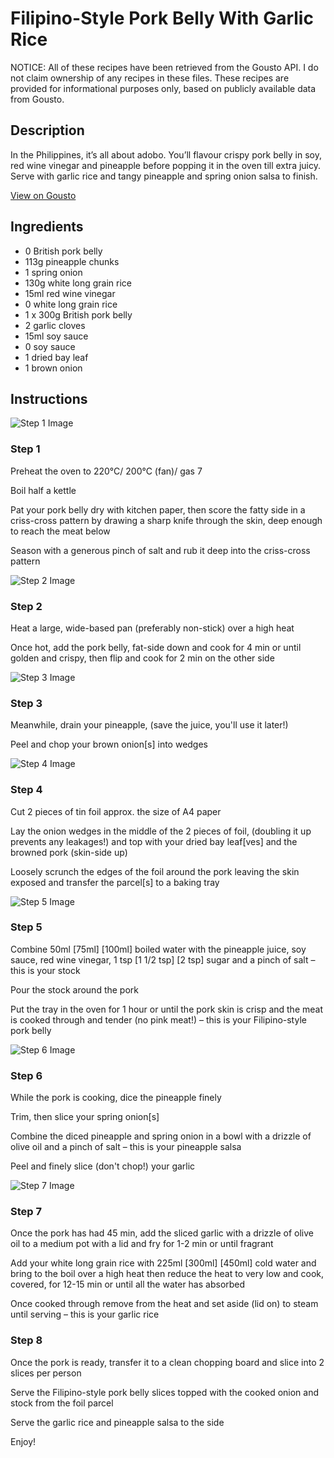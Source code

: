 # Filipino-Style Pork Belly With Garlic Rice

NOTICE: All of these recipes have been retrieved from the Gousto API. I do not claim ownership of any recipes in these files. These recipes are provided for informational purposes only, based on publicly available data from Gousto.

## Description

In the Philippines, it’s all about adobo. You’ll flavour crispy pork belly in soy, red wine vinegar and pineapple before popping it in the oven till extra juicy. Serve with garlic rice and tangy pineapple and spring onion salsa to finish. 

[View on Gousto](https://www.gousto.co.uk/recipes/cookbook/filipino-inspired-pork-belly-garlic-rice)

## Ingredients

- 0 British pork belly
- 113g pineapple chunks
- 1 spring onion
- 130g white long grain rice
- 15ml red wine vinegar
- 0 white long grain rice
- 1 x 300g British pork belly
- 2 garlic cloves
- 15ml soy sauce
- 0 soy sauce
- 1 dried bay leaf
- 1 brown onion

## Instructions

![Step 1 Image](https://production-media.gousto.co.uk/cms/recipe-step-image/step-1-1693829651124-x200.jpg)

### Step 1

Preheat the oven to 220°C/ 200°C (fan)/ gas 7

Boil half a kettle

Pat your pork belly dry with kitchen paper, then score the fatty side in a criss-cross pattern by drawing a sharp knife through the skin, deep enough to reach the meat below

Season with a generous pinch of salt and rub it deep into the criss-cross pattern

![Step 2 Image](https://production-media.gousto.co.uk/cms/recipe-step-image/step-2-1693829655129-x200.jpg)

### Step 2

Heat a large, wide-based pan (preferably non-stick) over a high heat

Once hot, add the pork belly, fat-side down and cook for 4 min or until golden and crispy, then flip and cook for 2 min on the other side

![Step 3 Image](https://production-media.gousto.co.uk/cms/recipe-step-image/step-3-1693829660930-x200.jpg)

### Step 3

Meanwhile, drain your pineapple, (save the juice, you'll use it later!)

Peel and chop your brown onion[s] into wedges

![Step 4 Image](https://production-media.gousto.co.uk/cms/recipe-step-image/step-4-1693829665269-x200.jpg)

### Step 4

Cut 2 pieces of tin foil approx. the size of A4 paper

Lay the onion wedges in the middle of the 2 pieces of foil, (doubling it up prevents any leakages!) and top with your dried bay leaf[ves] and the browned pork (skin-side up)

Loosely scrunch the edges of the foil around the pork leaving the skin exposed and transfer the parcel[s] to a baking tray

![Step 5 Image](https://production-media.gousto.co.uk/cms/recipe-step-image/step-5-1693829669598-x200.jpg)

### Step 5

Combine 50ml <span class="text-purple">[75ml]</span> <span class="text-danger">[100ml]</span> boiled water with the pineapple juice, soy sauce, red wine vinegar, 1 tsp <span class="text-purple">[1 1/2 tsp]</span> <span class="text-danger">[2 tsp]</span> sugar and a pinch of salt – this is your stock

Pour the stock around the pork

Put the tray in the oven for 1 hour or until the pork skin is crisp and the meat is cooked through and tender (no pink meat!) – this is your Filipino-style pork belly

![Step 6 Image](https://production-media.gousto.co.uk/cms/recipe-step-image/step-6-1693829673401-x200.jpg)

### Step 6

While the pork is cooking, dice the pineapple finely

Trim, then slice your spring onion[s]

Combine the diced pineapple and spring onion in a bowl with a drizzle of olive oil and a pinch of salt – this is your pineapple salsa

Peel and finely slice (don't chop!) your garlic

![Step 7 Image](https://production-media.gousto.co.uk/cms/recipe-step-image/step-7-1693829676640-x200.jpg)

### Step 7

Once the pork has had 45 min, add the sliced garlic with a drizzle of olive oil to a medium pot with a lid and fry for 1-2 min or until fragrant

Add your white long grain rice with 225ml <span class="text-purple">[300ml] </span><span class="text-danger">[450ml]</span> cold water and bring to the boil over a high heat then reduce the heat to very low and cook, covered, for 12-15 min or until all the water has absorbed

Once cooked through remove from the heat and set aside (lid on) to steam until serving – this is your garlic rice

### Step 8

Once the pork is ready, transfer it to a clean chopping board and slice into 2 slices per person

Serve the Filipino-style pork belly slices topped with the cooked onion and stock from the foil parcel

Serve the garlic rice and pineapple salsa to the side

Enjoy!

